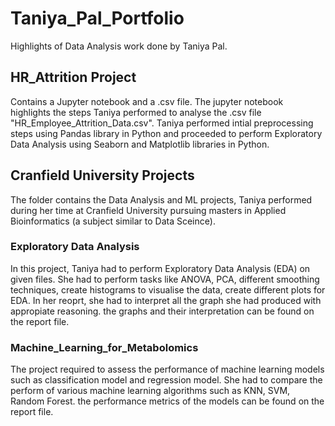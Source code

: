 # Taniya_Pal_Portfolio
Highlights of Data Analysis work done by Taniya Pal.

## HR_Attrition Project
Contains a Jupyter notebook and a .csv file. The jupyter notebook highlights the steps Taniya performed to analyse the .csv file "HR_Employee_Attrition_Data.csv". Taniya performed intial preprocessing steps
using Pandas library in Python and proceeded to perform Exploratory Data Analysis using Seaborn and Matplotlib libraries in Python.

## Cranfield University Projects
The folder contains the Data Analysis and ML projects, Taniya performed during her time at Cranfield University pursuing masters in Applied Bioinformatics (a subject similar to Data Sceince).

### Exploratory Data Analysis

In this project, Taniya had to perform Exploratory Data Analysis (EDA) on given files. She had to perform tasks like ANOVA, PCA, different smoothing techniques, create histograms to visualise the data, create different plots for EDA. In her reoprt, she had to interpret all the graph she had produced with appropiate reasoning. the graphs and their interpretation can be found on the report file.

### Machine_Learning_for_Metabolomics

The project required to assess the performance of machine learning models such as classification model and regression model. She had to compare the perform of various machine learning algorithms such as KNN, SVM, Random Forest. the performance metrics of the models can be found on the report file.


